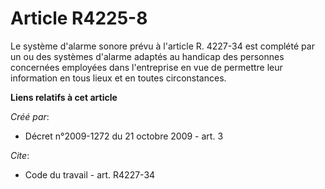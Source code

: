 # Article R4225-8

Le système d'alarme sonore prévu à l'article R. 4227-34 est complété par un ou des systèmes d'alarme adaptés au handicap des
personnes concernées employées dans l'entreprise en vue de permettre leur information en tous lieux et en toutes
circonstances.

**Liens relatifs à cet article**

_Créé par_:

  - Décret n°2009-1272 du 21 octobre 2009 - art. 3

_Cite_:

  - Code du travail - art. R4227-34
